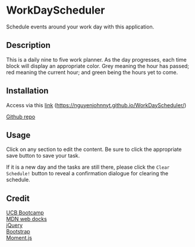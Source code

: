 # WorkDayScheduler
Schedule events around your work day with this application.

## Description

This is a daily nine to five work planner.  As the day progresses, each time block will display an appropriate color.  Grey meaning the hour has passed; red meaning the current hour; and green being the hours yet to come.

## Installation
Access via this [link](https://nguyenjohnnyt.github.io/WorkDayScheduler/) (https://nguyenjohnnyt.github.io/WorkDayScheduler/)

[Github repo](https://github.com/NguyenJohnnyT/WorkDayScheduler)

## Usage

Click on any section to edit the content.  Be sure to click the appropriate save button to save your task.

If it is a new day and the tasks are still there, please click the `Clear Schedule!` button to reveal a confirmation dialogue for clearing the schedule.

## Credit
[UCB Bootcamp](https://bootcampspot.com/)\
[MDN web docks](https://developer.mozilla.org/en-US/docs/Web/JavaScript)\
[jQuery](https://code.jquery.com/)\
[Bootstrap](https://getbootstrap.com/)\
[Moment.js](https://momentjs.com/)
